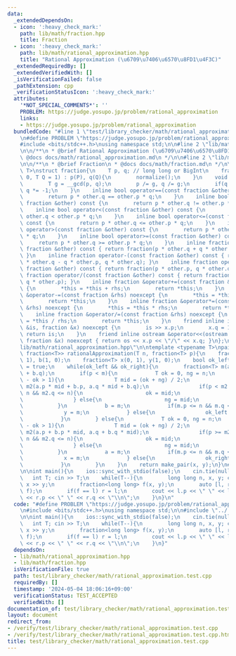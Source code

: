 ```yaml
---
data:
  _extendedDependsOn:
  - icon: ':heavy_check_mark:'
    path: lib/math/fraction.hpp
    title: Fraction
  - icon: ':heavy_check_mark:'
    path: lib/math/rational_approximation.hpp
    title: "Rational Approximation (\u6709\u7406\u6570\u8FD1\u4F3C)"
  _extendedRequiredBy: []
  _extendedVerifiedWith: []
  _isVerificationFailed: false
  _pathExtension: cpp
  _verificationStatusIcon: ':heavy_check_mark:'
  attributes:
    '*NOT_SPECIAL_COMMENTS*': ''
    PROBLEM: https://judge.yosupo.jp/problem/rational_approximation
    links:
    - https://judge.yosupo.jp/problem/rational_approximation
  bundledCode: "#line 1 \"test/library_checker/math/rational_approximation.test.cpp\"\
    \n#define PROBLEM \"https://judge.yosupo.jp/problem/rational_approximation\"\n\
    #include <bits/stdc++.h>\nusing namespace std;\n\n#line 2 \"lib/math/rational_approximation.hpp\"\
    \n\n/**\n * @brief Rational Approximation (\u6709\u7406\u6570\u8FD1\u4F3C)\n *\
    \ @docs docs/math/rational_approximation.md\n */\n\n#line 2 \"lib/math/fraction.hpp\"\
    \n\n/**\n * @brief Fraction\n * @docs docs/math/fraction.md\n */\n\ntemplate <typename\
    \ T>\nstruct fraction{\n    T p, q; // long long or BigInt\n    fraction(T P =\
    \ 0, T Q = 1) : p(P), q(Q){\n        normalize();\n    }\n    void normalize(){\n\
    \        T g = __gcd(p, q);\n        p /= g, q /= g;\n        if(q < 0) p *= -1,\
    \ q *= -1;\n    }\n    inline bool operator==(const fraction &other) const {\n\
    \        return p * other.q == other.p * q;\n    }\n    inline bool operator!=(const\
    \ fraction &other) const {\n        return p * other.q != other.p * q;\n    }\n\
    \    inline bool operator<(const fraction &other) const {\n        return p *\
    \ other.q < other.p * q;\n    }\n    inline bool operator<=(const fraction &other)\
    \ const {\n        return p * other.q <= other.p * q;\n    }\n    inline bool\
    \ operator>(const fraction &other) const {\n        return p * other.q > other.p\
    \ * q;\n    }\n    inline bool operator>=(const fraction &other) const {\n   \
    \     return p * other.q >= other.p * q;\n    }\n    inline fraction operator+(const\
    \ fraction &other) const { return fraction(p * other.q + q * other.p, q * other.q);\
    \ }\n    inline fraction operator-(const fraction &other) const { return fraction(p\
    \ * other.q - q * other.p, q * other.q); }\n    inline fraction operator*(const\
    \ fraction &other) const { return fraction(p * other.p, q * other.q); }\n    inline\
    \ fraction operator/(const fraction &other) const { return fraction(p * other.q,\
    \ q * other.p); }\n    inline fraction &operator+=(const fraction &rhs) noexcept\
    \ {\n        *this = *this + rhs;\n        return *this;\n    }\n    inline fraction\
    \ &operator-=(const fraction &rhs) noexcept {\n        *this = *this - rhs;\n\
    \        return *this;\n    }\n    inline fraction &operator*=(const fraction\
    \ &rhs) noexcept {\n        *this = *this * rhs;\n        return *this;\n    }\n\
    \    inline fraction &operator/=(const fraction &rhs) noexcept {\n        *this\
    \ = *this / rhs;\n        return *this;\n    }\n    friend inline istream &operator>>(istream\
    \ &is, fraction &x) noexcept {\n        is >> x.p;\n        x.q = 1;\n       \
    \ return is;\n    }\n    friend inline ostream &operator<<(ostream &os, const\
    \ fraction &x) noexcept { return os << x.p << \"/\" << x.q; }\n};\n#line 9 \"\
    lib/math/rational_approximation.hpp\"\n\ntemplate <typename T>\npair<fraction<T>,\
    \ fraction<T>> rationalApproximation(T n, fraction<T> p){\n    fraction<T> a(0,\
    \ 1), b(1, 0);\n    fraction<T> x(0, 1), y(1, 0);\n    bool ok_left = true, ok_right\
    \ = true;\n    while(ok_left && ok_right){\n        fraction<T> m(a.p + b.p, a.q\
    \ + b.q);\n        if(p < m){\n            T ok = 0, ng = n;\n            while(ng\
    \ - ok > 1){\n                T mid = (ok + ng) / 2;\n                fraction<T>\
    \ m2(a.p * mid + b.p, a.q * mid + b.q);\n                if(p < m2 && m2.p <=\
    \ n && m2.q <= n){\n                    ok = mid;\n                    m = m2;\n\
    \                } else{\n                    ng = mid;\n                }\n \
    \           }\n            b = m;\n            if(m.p <= n && m.q <= n){\n   \
    \             y = m;\n            } else{\n                ok_left = false;\n\
    \            }\n        } else{\n            T ok = 0, ng = n;\n            while(ng\
    \ - ok > 1){\n                T mid = (ok + ng) / 2;\n                fraction<T>\
    \ m2(a.p + b.p * mid, a.q + b.q * mid);\n                if(p >= m2 && m2.p <=\
    \ n && m2.q <= n){\n                    ok = mid;\n                    m = m2;\n\
    \                } else{\n                    ng = mid;\n                }\n \
    \           }\n            a = m;\n            if(m.p <= n && m.q <= n){\n   \
    \             x = m;\n            } else{\n                ok_right = false;\n\
    \            }\n        }\n    }\n    return make_pair(x, y);\n}\n#line 6 \"test/library_checker/math/rational_approximation.test.cpp\"\
    \n\nint main(){\n    ios::sync_with_stdio(false);\n    cin.tie(nullptr);\n\n \
    \   int T; cin >> T;\n    while(T--){\n        long long n, x, y; cin >> n >>\
    \ x >> y;\n        fraction<long long> f(x, y);\n        auto [l, r] = rationalApproximation(n,\
    \ f);\n        if(f == l) r = l;\n        cout << l.p << \" \" << l.q << \" \"\
    \ << r.p << \" \" << r.q << \"\\n\";\n    }\n}\n"
  code: "#define PROBLEM \"https://judge.yosupo.jp/problem/rational_approximation\"\
    \n#include <bits/stdc++.h>\nusing namespace std;\n\n#include \"../../../lib/math/rational_approximation.hpp\"\
    \n\nint main(){\n    ios::sync_with_stdio(false);\n    cin.tie(nullptr);\n\n \
    \   int T; cin >> T;\n    while(T--){\n        long long n, x, y; cin >> n >>\
    \ x >> y;\n        fraction<long long> f(x, y);\n        auto [l, r] = rationalApproximation(n,\
    \ f);\n        if(f == l) r = l;\n        cout << l.p << \" \" << l.q << \" \"\
    \ << r.p << \" \" << r.q << \"\\n\";\n    }\n}"
  dependsOn:
  - lib/math/rational_approximation.hpp
  - lib/math/fraction.hpp
  isVerificationFile: true
  path: test/library_checker/math/rational_approximation.test.cpp
  requiredBy: []
  timestamp: '2024-05-04 18:06:16+09:00'
  verificationStatus: TEST_ACCEPTED
  verifiedWith: []
documentation_of: test/library_checker/math/rational_approximation.test.cpp
layout: document
redirect_from:
- /verify/test/library_checker/math/rational_approximation.test.cpp
- /verify/test/library_checker/math/rational_approximation.test.cpp.html
title: test/library_checker/math/rational_approximation.test.cpp
---
```

